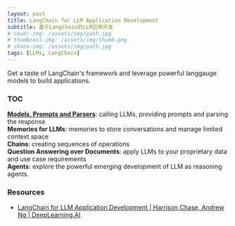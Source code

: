 ```yaml
---
layout: post
title: LangChain for LLM Application Development
subtitle: 基于LangChain的LLM应用开发
# cover-img: /assets/img/path.jpg
# thumbnail-img: /assets/img/thumb.png
# share-img: /assets/img/path.jpg
tags: [LLMs, LangChain]
---
```


Get a taste of LangChain's framework and leverage powerful langgauge models to build applications.

### TOC

[**Models, Prompts and Parsers**](https://github.com/chennnxu/LangChain-for-LLM-Application-Development/blob/aa94d993e2d0ca1aa3724847919f7da7723aac37/L1-Model_prompt_parser.ipynb): calling LLMs, providing prompts and parsing the response  
**Memories for LLMs**: memories to store conversations and manage limited context space  
**Chains**: creating sequences of operations  
**Question Answering over Documents**: apply LLMs to your proprietary data and use case requirements  
**Agents**: explore the powerful emerging development of LLM as reasoning agents.  

### Resources

- [LangChain for LLM Application Development | Harrison Chase, Andrew Ng | DeepLearning.AI](https://www.deeplearning.ai/short-courses/langchain-for-llm-application-development/)
